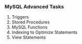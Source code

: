 ### MySQL Advanced Tasks
1. Triggers
1. Stored Procedures
1. MySQL Functions
1. Indexing to Optimize Statements
1. View Statements